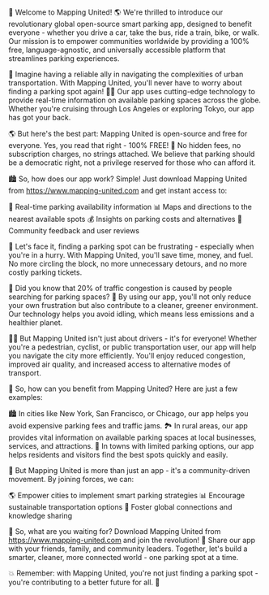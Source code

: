 🚀 Welcome to Mapping United! 🌎 We're thrilled to introduce our revolutionary global open-source smart parking app, designed to benefit everyone - whether you drive a car, take the bus, ride a train, bike, or walk. Our mission is to empower communities worldwide by providing a 100% free, language-agnostic, and universally accessible platform that streamlines parking experiences.

🌟 Imagine having a reliable ally in navigating the complexities of urban transportation. With Mapping United, you'll never have to worry about finding a parking spot again! 🙅‍♂️ Our app uses cutting-edge technology to provide real-time information on available parking spaces across the globe. Whether you're cruising through Los Angeles or exploring Tokyo, our app has got your back.

🌎 But here's the best part: Mapping United is open-source and free for everyone. Yes, you read that right - 100% FREE! 🤑 No hidden fees, no subscription charges, no strings attached. We believe that parking should be a democratic right, not a privilege reserved for those who can afford it.

🏙️ So, how does our app work? Simple! Just download Mapping United from https://www.mapping-united.com and get instant access to:

📍 Real-time parking availability information
📊 Maps and directions to the nearest available spots
💰 Insights on parking costs and alternatives
🌟 Community feedback and user reviews

🚗 Let's face it, finding a parking spot can be frustrating - especially when you're in a hurry. With Mapping United, you'll save time, money, and fuel. No more circling the block, no more unnecessary detours, and no more costly parking tickets.

💸 Did you know that 20% of traffic congestion is caused by people searching for parking spaces? 🚗 By using our app, you'll not only reduce your own frustration but also contribute to a cleaner, greener environment. Our technology helps you avoid idling, which means less emissions and a healthier planet.

🏃‍♀️ But Mapping United isn't just about drivers - it's for everyone! Whether you're a pedestrian, cyclist, or public transportation user, our app will help you navigate the city more efficiently. You'll enjoy reduced congestion, improved air quality, and increased access to alternative modes of transport.

🌟 So, how can you benefit from Mapping United? Here are just a few examples:

🏙️ In cities like New York, San Francisco, or Chicago, our app helps you avoid expensive parking fees and traffic jams.
🏞️ In rural areas, our app provides vital information on available parking spaces at local businesses, services, and attractions.
🌈 In towns with limited parking options, our app helps residents and visitors find the best spots quickly and easily.

💪 But Mapping United is more than just an app - it's a community-driven movement. By joining forces, we can:

🌎 Empower cities to implement smart parking strategies
📊 Encourage sustainable transportation options
🌟 Foster global connections and knowledge sharing

🌟 So, what are you waiting for? Download Mapping United from https://www.mapping-united.com and join the revolution! 🎉 Share our app with your friends, family, and community leaders. Together, let's build a smarter, cleaner, more connected world - one parking spot at a time.

💥 Remember: with Mapping United, you're not just finding a parking spot - you're contributing to a better future for all. 🌟